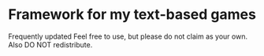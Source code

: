 # Framework for my text-based games

Frequently updated
Feel free to use, but please do not claim as your own.
Also DO NOT redistribute.
